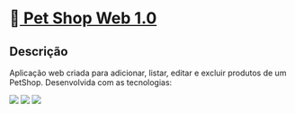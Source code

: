 <h1>🐶<a href="https://pet-shop-web.vercel.app/"> Pet Shop Web 1.0 </a></h1>
<h2> Descrição </h2>

<p>Aplicação web criada para adicionar, listar, editar e excluir produtos de um PetShop. Desenvolvida com as tecnologias:</p>
<div style="display: inline_block">

<img src="https://img.shields.io/badge/html-%23E34F26.svg?style=for-the-badge&logo=html5&logoColor=white" />
<img src="https://img.shields.io/badge/css-%231572B6.svg?style=for-the-badge&logo=css3&logoColor=white" />
<img src="https://img.shields.io/badge/javascript-%23323330.svg?style=for-the-badge&logo=javascript&logoColor=%23F7DF1E" />
</div>
